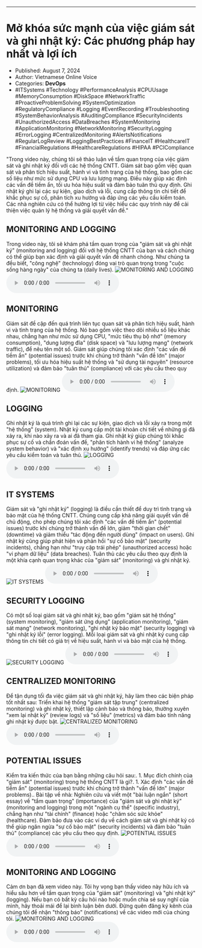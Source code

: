 
---

# Mở khóa sức mạnh của việc giám sát và ghi nhật ký: Các phương pháp hay nhất và lợi ích

- Published: August 7, 2024
- Author: Vietnamese Online Voice
- Categories: **DevOps**
- #ITSystems #Technology #PerformanceAnalysis #CPUUsage #MemoryConsumption #DiskSpace #NetworkTraffic #ProactiveProblemSolving #SystemOptimization #RegulatoryCompliance #Logging #EventRecording #Troubleshooting #SystemBehaviorAnalysis #AuditingCompliance #SecurityIncidents #UnauthorizedAccess #DataBreaches #SystemMonitoring #ApplicationMonitoring #NetworkMonitoring #SecurityLogging #ErrorLogging #CentralizedMonitoring #AlertsNotifications #RegularLogReview #LoggingBestPractices #FinanceIT #HealthcareIT #FinancialRegulations #HealthcareRegulations #HIPAA #PCICompliance

"Trong video này, chúng tôi sẽ thảo luận về tầm quan trọng của việc giám sát và ghi nhật ký đối với các hệ thống CNTT. Giám sát bao gồm việc quan sát và phân tích hiệu suất, hành vi và tình trạng của hệ thống, bao gồm các số liệu như mức sử dụng CPU và lưu lượng mạng. Điều này giúp xác định các vấn đề tiềm ẩn, tối ưu hóa hiệu suất và đảm bảo tuân thủ quy định. Ghi nhật ký ghi lại các sự kiện, giao dịch và lỗi, cung cấp thông tin chi tiết để khắc phục sự cố, phân tích xu hướng và đáp ứng các yêu cầu kiểm toán. Các nhà nghiên cứu có thể hưởng lợi từ việc hiểu các quy trình này để cải thiện việc quản lý hệ thống và giải quyết vấn đề."


## MONITORING AND LOGGING

Trong video này, tôi sẽ khám phá tầm quan trọng của "giám sát và ghi nhật ký" (monitoring and logging) đối với hệ thống CNTT của bạn và cách chúng có thể giúp bạn xác định và giải quyết vấn đề nhanh chóng. Như chúng ta đều biết, "công nghệ" (technology) đóng vai trò quan trọng trong "cuộc sống hàng ngày" của chúng ta (daily lives).
![MONITORING AND LOGGING](https://http-archiver-apis-production-80.schnworks.com/storage/images/transitions/2024-08-07/transition--3358952343-Montserrat-Regular-303F9F.jpg)
<audio controls>
    <source src="https://http-archiver-apis-production-80.schnworks.com/storage/storage/audio/file-34982436888.mp3" type="audio/mpeg">
</audio>



## MONITORING

Giám sát đề cập đến quá trình liên tục quan sát và phân tích hiệu suất, hành vi và tình trạng của hệ thống. Nó bao gồm việc theo dõi nhiều số liệu khác nhau, chẳng hạn như mức sử dụng CPU, "mức tiêu thụ bộ nhớ" (memory consumption), "dung lượng đĩa" (disk space) và "lưu lượng mạng" (network traffic), để nêu tên một số. Giám sát giúp chúng tôi xác định "các vấn đề tiềm ẩn" (potential issues) trước khi chúng trở thành "vấn đề lớn" (major problems), tối ưu hóa hiệu suất hệ thống và "sử dụng tài nguyên" (resource utilization) và đảm bảo "tuân thủ" (compliance) với các yêu cầu theo quy định.
![MONITORING](https://http-archiver-apis-production-80.schnworks.com/storage/images/transitions/2024-08-07/transition--42789825911-Montserrat-Thin-673AB7.jpg)
<audio controls>
    <source src="https://http-archiver-apis-production-80.schnworks.com/storage/storage/audio/file-33631120406.mp3" type="audio/mpeg">
</audio>



## LOGGING

Ghi nhật ký là quá trình ghi lại các sự kiện, giao dịch và lỗi xảy ra trong một "hệ thống" (system). Nhật ký cung cấp một tài khoản chi tiết về những gì đã xảy ra, khi nào xảy ra và ai đã tham gia. Ghi nhật ký giúp chúng tôi khắc phục sự cố và chẩn đoán vấn đề, "phân tích hành vi hệ thống" (analyze system behavior) và "xác định xu hướng" (identify trends) và đáp ứng các yêu cầu kiểm toán và tuân thủ.
![LOGGING](https://http-archiver-apis-production-80.schnworks.com/storage/images/transitions/2024-08-07/transition-11391021215-Montserrat-SemiBold-9C27B0.jpg)
<audio controls>
    <source src="https://http-archiver-apis-production-80.schnworks.com/storage/storage/audio/file-36165680015.mp3" type="audio/mpeg">
</audio>



## IT SYSTEMS

Giám sát và "ghi nhật ký" (logging) là điều cần thiết để duy trì tình trạng và bảo mật của hệ thống CNTT. Chúng cung cấp khả năng giải quyết vấn đề chủ động, cho phép chúng tôi xác định "các vấn đề tiềm ẩn" (potential issues) trước khi chúng trở thành vấn đề lớn, giảm "thời gian chết" (downtime) và giảm thiểu "tác động đến người dùng" (impact on users). Ghi nhật ký cũng giúp phát hiện và phản hồi "sự cố bảo mật" (security incidents), chẳng hạn như "truy cập trái phép" (unauthorized access) hoặc "vi phạm dữ liệu" (data breaches). Tuân thủ các yêu cầu theo quy định là một khía cạnh quan trọng khác của "giám sát" (monitoring) và ghi nhật ký.
![IT SYSTEMS](https://http-archiver-apis-production-80.schnworks.com/storage/images/transitions/2024-08-07/transition--21085335138-Montserrat-Regular-673AB7.jpg)
<audio controls>
    <source src="https://http-archiver-apis-production-80.schnworks.com/storage/storage/audio/file-5003281430.mp3" type="audio/mpeg">
</audio>



## SECURITY LOGGING

Có một số loại giám sát và ghi nhật ký, bao gồm "giám sát hệ thống" (system monitoring), "giám sát ứng dụng" (application monitoring), "giám sát mạng" (network monitoring), "ghi nhật ký bảo mật" (security logging) và "ghi nhật ký lỗi" (error logging). Mỗi loại giám sát và ghi nhật ký cung cấp thông tin chi tiết có giá trị về hiệu suất, hành vi và bảo mật của hệ thống.
![SECURITY LOGGING](https://http-archiver-apis-production-80.schnworks.com/storage/images/transitions/2024-08-07/transition--19485743637-Montserrat-ExtraBold-004895.jpg)
<audio controls>
    <source src="https://http-archiver-apis-production-80.schnworks.com/storage/storage/audio/file-19664481720.mp3" type="audio/mpeg">
</audio>



## CENTRALIZED MONITORING

Để tận dụng tối đa việc giám sát và ghi nhật ký, hãy làm theo các biện pháp tốt nhất sau: Triển khai hệ thống "giám sát tập trung" (centralized monitoring) và ghi nhật ký, thiết lập cảnh báo và thông báo, thường xuyên "xem lại nhật ký" (review logs) và "số liệu" (metrics) và đảm bảo tính năng ghi nhật ký được bật.
![CENTRALIZED MONITORING](https://http-archiver-apis-production-80.schnworks.com/storage/images/transitions/2024-08-07/transition-28570183795-Montserrat-Medium-004895.jpg)
<audio controls>
    <source src="https://http-archiver-apis-production-80.schnworks.com/storage/storage/audio/file-19003484198.mp3" type="audio/mpeg">
</audio>



## POTENTIAL ISSUES

Kiểm tra kiến ​​thức của bạn bằng những câu hỏi sau:. 1. Mục đích chính của "giám sát" (monitoring) trong hệ thống CNTT là gì?. 1. Xác định "các vấn đề tiềm ẩn" (potential issues) trước khi chúng trở thành "vấn đề lớn" (major problems).. Bài tập về nhà: Nghiên cứu và viết một "bài luận ngắn" (short essay) về "tầm quan trọng" (importance) của "giám sát và ghi nhật ký" (monitoring and logging) trong một "ngành cụ thể" (specific industry), chẳng hạn như "tài chính" (finance) hoặc "chăm sóc sức khỏe" (healthcare). Đảm bảo đưa vào các ví dụ về cách giám sát và ghi nhật ký có thể giúp ngăn ngừa "sự cố bảo mật" (security incidents) và đảm bảo "tuân thủ" (compliance) các yêu cầu theo quy định.
![POTENTIAL ISSUES](https://http-archiver-apis-production-80.schnworks.com/storage/images/transitions/2024-08-07/transition-10304574399-Montserrat-ExtraBold-4A148C.jpg)
<audio controls>
    <source src="https://http-archiver-apis-production-80.schnworks.com/storage/storage/audio/file-66483659864.mp3" type="audio/mpeg">
</audio>



## MONITORING AND LOGGING

Cảm ơn bạn đã xem video này. Tôi hy vọng bạn thấy video này hữu ích và hiểu sâu hơn về tầm quan trọng của "giám sát" (monitoring) và "ghi nhật ký" (logging). Nếu bạn có bất kỳ câu hỏi nào hoặc muốn chia sẻ suy nghĩ của mình, hãy thoải mái để lại bình luận bên dưới. Đừng quên đăng ký kênh của chúng tôi để nhận "thông báo" (notifications) về các video mới của chúng tôi.
![MONITORING AND LOGGING](https://http-archiver-apis-production-80.schnworks.com/storage/images/transitions/2024-08-07/transition-43918440685-Montserrat-Black-004895.jpg)
<audio controls>
    <source src="https://http-archiver-apis-production-80.schnworks.com/storage/storage/audio/file-56187888220.mp3" type="audio/mpeg">
</audio>

